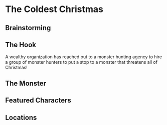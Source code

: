 # The Coldest Christmas

## Brainstorming

## The Hook
A wealthy organization has reached out to a monster hunting agency to hire a group of monster hunters to put a stop to a monster that threatens all of Christmas!

## The Monster

## Featured Characters

## Locations